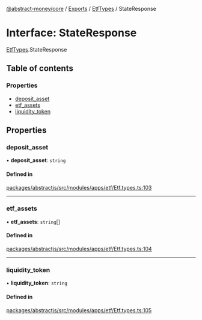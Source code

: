 [@abstract-money/core](../README.md) / [Exports](../modules.md) / [EtfTypes](../modules/EtfTypes.md) / StateResponse

# Interface: StateResponse

[EtfTypes](../modules/EtfTypes.md).StateResponse

## Table of contents

### Properties

- [deposit\_asset](EtfTypes.StateResponse.md#deposit_asset)
- [etf\_assets](EtfTypes.StateResponse.md#etf_assets)
- [liquidity\_token](EtfTypes.StateResponse.md#liquidity_token)

## Properties

### deposit\_asset

• **deposit\_asset**: `string`

#### Defined in

[packages/abstractjs/src/modules/apps/etf/Etf.types.ts:103](https://github.com/AbstractSDK/frontend/blob/07410073/packages/abstractjs/src/modules/apps/etf/Etf.types.ts#L103)

___

### etf\_assets

• **etf\_assets**: `string`[]

#### Defined in

[packages/abstractjs/src/modules/apps/etf/Etf.types.ts:104](https://github.com/AbstractSDK/frontend/blob/07410073/packages/abstractjs/src/modules/apps/etf/Etf.types.ts#L104)

___

### liquidity\_token

• **liquidity\_token**: `string`

#### Defined in

[packages/abstractjs/src/modules/apps/etf/Etf.types.ts:105](https://github.com/AbstractSDK/frontend/blob/07410073/packages/abstractjs/src/modules/apps/etf/Etf.types.ts#L105)
